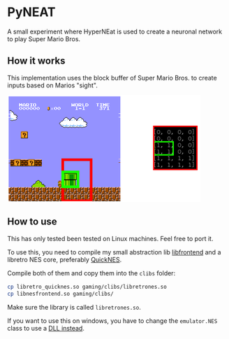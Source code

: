 # PyNEAT
A small experiment where HyperNEat is used to create a neuronal network to play Super Mario Bros.


## How it works
This implementation uses the block buffer of Super Mario Bros. to create inputs based on Marios "sight".

![Marios sight](res/inputs.png)

## How to use
This has only tested been tested on Linux machines. Feel free to port it.

To use this, you need to compile my small abstraction lib [libfrontend](http://github.com/rugo/libfrontend) and a libretro NES core, preferably [QuickNES](https://github.com/libretro/QuickNES_Core).

Compile both of them and copy them into the ``clibs`` folder:

```bash
cp libretro_quicknes.so gaming/clibs/libretrones.so
cp libnesfrontend.so gaming/clibs/
```

Make sure the library is called ``libretrones.so``.

If you want to use this on windows, you have to change the ``emulator.NES`` class to use a [DLL instead](https://docs.python.org/3/library/ctypes.html#loading-dynamic-link-libraries).